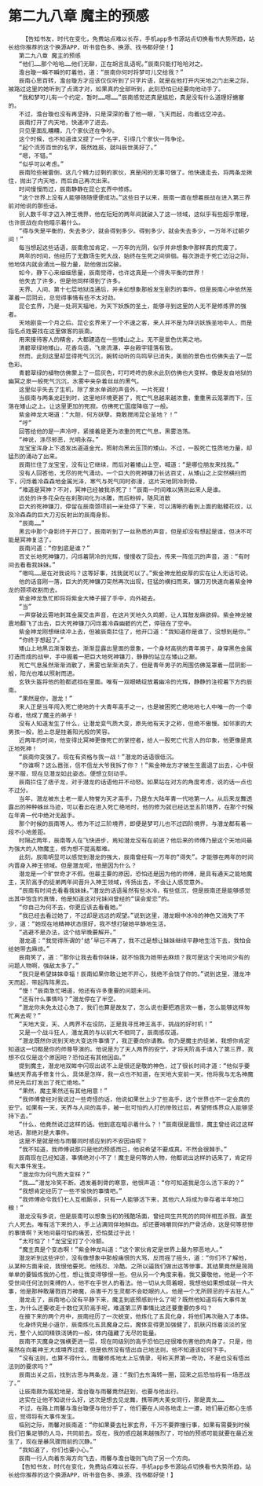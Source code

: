 # 第二九八章 魔主的预感
        【告知书友，时代在变化，免费站点难以长存，手机app多书源站点切换看书大势所趋，站长给你推荐的这个换源APP，听书音色多、换源、找书都好使！】
       第二九八章 魔主的预感
       “他们……那个哈哈……他们无聊，正在胡言乱语呢。”辰南只能打哈哈对之。
       澹台璇一瞬不瞬的盯着他，道：“辰南你何时将梦可儿交给我？”
       辰南心思百转，澹台璇方才应该仅仅听到了只字片语，就是在他打开内天地之门出来之际，被路过这里的她听到了点滴才对，如果真的全部听到，此刻恐怕已经要向他动手了。
       “我和梦可儿有一个约定，暂时……嗯……”辰南感觉还真是尴尬，真是没有什么道理好搪塞的。
       不过，澹台璇也没有再坚持，只是深深的看了他一眼，飞天而起，向着远空冲去。
       辰南打开了内天地，快速冲了进去。
       只见里面乱糟糟，几个家伙还在争吵。
       这个时候，也不知道谁又提了一个名字，引得几个家伙一阵争论。
       “起个流芳百世的名字，既然姓辰，就叫辰世美好了。”
       “嗯，不错。”
       “似乎可以考虑。”
       辰南险些被雷倒，这几个精力过剩的家伙，真是闲的无事可做了。他快速走去，将两条龙揪住，抛出了内天地，而后自己再次出来。
       时间慢慢而过，辰南静静在昆仑玄界中修炼。
       “这个世界上没有人能够随随便便成功。”这些日子以来，辰南一直在想着辰战在进入第三界前对他说的那些话。
       别人数千年才迈入神王境界，他在短短的两年间就破入了这一领域，这似乎有些超乎常理，也许辰战在向他暗示着什么。
       “得与失是平衡的，失去多少，就会得到多少。得到多少，就会失去多少，一万年不过朝夕间！”
       每当想起这些话语，辰南愈加肯定，一万年的光阴，似乎并非想象中那样真的荒废了。
       两年的时间，他经历了无数场生死大战，始终在生死之间徘徊。每次游走于死亡边沿之际，他地体内就会涌出一股力量，助他做出突破。
       如今，静下心来细细思量，辰南觉得，也许这真是一个得失平衡的世界！
       他失去了许多，但是他同样得到了许多。
       天界、人间、第十七层地狱连通后，并未如想象那般发生剧烈的事件。但是辰南心中依然笼罩着一层阴云，总觉得事情有些不太对劲。
       昆仑玄界，乃是一处洞天福地，为天下妖族的圣土，能够寻到这里的人无不是修炼界的强者。
       天地剧变一个月之后。昆仑玄界来了一个不速之客，来人并不是为拜访妖族圣地中人，而是指名点姓要找在这里做客的辰南。
       用来接待客人的精舍，大都建造在一些矮山之上。无不是景色优美之地。
       清碧翠绿地矮山，花香鸟语，飞泉流瀑，亭台殿宇错落有致。
       然而，此刻这里却显得死气沉沉，婉转动听的鸟鸣早已消失，美丽的景色也仿佛失去了一层色彩。
       青碧翠绿的植物仿佛蒙上了一层灰色，叮叮咚咚的泉水此刻仿佛也大变样。像是发自地狱的幽冥之泉一般死气沉沉，水雾中夹杂着丝丝的黑气。
       这里似乎失去了生机，除了泉水单调的声音外，一片死寂！
       当辰南与两条龙赶到时，这里地环境更甚了，死亡气息越来越浓重，重重黑云笼罩而下，压落在矮山之上。让这里更加的死寂。仿佛死亡国度降临了一般。
       紫金神龙大喝道：“大胆，何方妖孽。竟敢搅闹昆仑圣地？！”
       “哼”
       回答给他的是一声冷哼，紧接着是更为浓重的死亡气息，黑雾浩荡。
       “神说，涤尽邪恶，光明永存。”
       龙宝宝浑身上下透发出道道金光，照射向黑云压顶的矮山。不过，一股死亡性质地力量，却猛烈的涌动了出来。
       辰南拦住了龙宝宝，没有让它继续，而后对着矮山上空，喊道：“是哪位朋友来找我。”
       没有人回答他，无尽的死气涌动，一个巨大的死神镰刀长达百丈，从矮山之上突然横扫而下，闪烁着冷森森地金属光泽，寒气与死气同时弥漫，这片天地阴冷刺骨。
       “难道是冥神？不对，冥神已经被我杀死了！”辰南一时间难以猜测出来人是谁。
       远处的许多花朵在在刹那间化为冰雕，而后粉碎，随风消散
       巨大的死神镰刀，停留在辰南颈项前一米处停了下来，可以清晰的看到上面的骷髅花纹，以及冷森森的巨大刀刃反射出的辰南身影。
       “辰南……”
       黑云中那个身影终于开口了，辰南听到了一丝熟悉的声音，但是却没有想起是谁，但决不可能是冥神复活了。
       辰南问道：“你到底是谁？”
       百丈长地死神镰刀，闪烁着阴冷的光辉，慢慢收了回去，传来一阵低沉的声音，道：“有时间去看看我妹妹。”
       “嗷呜……是在对我说吗？这等好事，找我就可以了。”紫金神龙脸皮厚的实在让人无话可说。
       他的话音刚一落，巨大的死神镰刀突然再次出现，狂猛的横扫而来，镰刀刃快速向着紫金神龙的颈项收割而去。
       紫金神龙急忙即将将紫金大棒子握了手中，向外砸去。
       “当”
       一声穿破云霄地刺耳金属交击声音，在这片天地久久鸣颤，让人耳鼓发麻欲碎。紫金神龙被震地翻飞了出去，巨大死神镰刀闪烁着冷森幽碧的光芒，停驻在了空中。
       紫金神龙刚想继续冲上去，但被辰南拦住了，他开口道：“我知道你是谁了，没想到是你。”
       “你终于想起了。”
       矮山上地黑云渐渐散去。渐渐显露出里面的景象，一个身材高挑的青年男子，身穿黑色金属打造而成的战甲，手中握着一把巨大地死神镰刀，静静的站立在矮山之巅。
       死亡气息虽然渐渐消散了，黑雾也渐渐消失了，但是青年男子的周围仿佛笼罩着一层阴影一般，阳光也难以照射而进。
       玄铁头盔将他的脸都遮挡在里面。唯有一双眼睛绽放着幽冷的光辉，静静的注视着下方的辰南。
       “果然是你，潜龙！”
       来人正是当年闯入死亡绝地的十大青年高手之一，也是被困死亡绝地地七人中唯一的一个幸存者，他成了魔主的弟子！
       没有人知道发生了什么，让潜龙变气质大变，原先他有天才之称，但绝不傲慢。如邻家的大男孩一般，脸上总是挂着阳光般的笑容。
       近两年的时间，他变得比冥神更像死亡的掌控者，给人一股死亡代言人的印象，他更像是真正地死神！
       “辰南你变强了。现在有资格与我一战！”潜龙的话语很低沉。
       “你谁啊？这么嚣张，信不信龙大爷我拆了你？！”紫金神龙方才被生生震退了出去，心中很是不服，现在见潜龙如此姿态。便想立刻动手。
       辰南拦住了痞子龙，对于潜龙的话语他并不动怒。如果站在对方的角度考虑，说的话一点也不过分。
       当年，潜龙被东土老一辈人物誉为天才高手，乃是东大陆年青一代地第一人。从后来龙舞透露出的种种蛛丝马迹，可以看出在进入死亡绝地时，他的修为就已经达至五阶境界，在那个时候在年青一代中绝对无敌手。
       那个时候的辰南等人。修为不过三阶境界，即便是梦可儿也不过四阶境界，与潜龙都有着一段不小地差距。
       时隔近两年，辰南等人在飞快进步，焉知潜龙没有在前进？他后来的师傅乃是这个天地间最为强大的人物魔主，修为想不提高都难。
       此刻，辰南明显可以感觉到潜龙的强大，辰南曾经有一万年的“得失”。才能够在两年的时间内晋身入神王领域。但是潜龙呢，他是因为什么？
       潜龙是一个旷世奇才不假。但最主要的原因，恐怕还是因为他的师傅，是具有通天之能地魔主，天阶高手的徒弟两年间晋升入神王领域，传扬出去，不会让人感觉意外。
       “辰南有时间去看看我妹妹。”潜龙的话语虽然有些冰冷，有些低沉，但是辰南还是能够感觉出其中饱含的真情，他是知道这对兄妹间曾经的“误会爱恋”的。
       “你自己为何不去，你更应该去看看她。”
       “我已经去看过她了，不过却是远远的观望。”说到这里，潜龙眼中冰冷的神色又消失了不少，道：“她现在地精神状态很好，我不想打破她平静地生活，
       “逃避不是办法，这个结早晚要解开。”
       潜龙道：“我觉得所谓的‘结’早已不再了，我不过是想让妹妹继续平静地生活下去，我怕会给她带去麻烦。”
       辰南笑了，道：“那你让我去看你妹妹，就不怕我为她带去麻烦？我可是这个天地间少有的问题人物啊，强敌太多了。”
       “我只是希望妹妹幸福！辰南如果你敢让她不开心，我绝不会饶了你的。”说到这里，潜龙冲天而起，带起阵阵黑云。
       “慢！”辰南急忙喝道，他还有许多重要的问题未问。
       “还有什么事情吗？”潜龙停在了半空。
       “潜龙你未免太过心急了，我们也算是故友了，怎么说也要把酒言欢一番，怎么能够这样匆忙离去呢？”
       “天地大变，天、人两界不在设防，正是我寻觅神王高手，挑战的好时机！”
       又是一个战斗狂人，潜龙真的与以前大不相同了，辰南感叹道。
       “潜龙既然你说到天地大变这件事情了，我正要向你请教。你乃是魔主的徒弟，我想你肯定知道这一切都是你的师尊导演的。他说是为了天人两界的安宁，才将天阶高手请入了第三界，我想不仅仅是这个原因吧？恐怕还有其他因由。”
       提到魔主，潜龙地双眸中闪现出说不上是恨还是敬的神色，过了很长时间才道：“他似乎要集结天界高手修复什么，具体是怎样，我一点也不知道，在天地大变前一天。他将我与无名神魔师兄先后打发出了死亡绝地。”
       “果然，魔主果然还有其他用意！”
       “我师傅曾经对我说过一些奇怪的话，他说如果世上少了些高手，这个世界也不一定会真的安宁。如果有一天，天界与人间的高手，被一批可怕的人打的惨败过后，希望修炼界众人能够坚持下去。”
       “什么，他竟然说过这样的话。他到底在暗示着什么？！”辰南很是震惊，魔主曾经说过这样地话，那绝对是大事件。
       这是不是就是他与雨馨同时感应到的不安因由呢？
       “我不知道，我师傅说那只是他的预感而已，他说希望不要成真。不然会很棘手。”
       辰南现在已经知道，事情绝对小不了！魔主是何等的人物，他都说出这样的话来了，肯定将有大事件发生。
       “潜龙你为何气质大变样？”
       “我……”潜龙冷笑不断。透发着刺骨的寒意，他恨声道：“你可知道我是怎么活下来的？”
       “我想肯定经历了一些不愉快的事情吧。”
       “我师傅命令我们七人互相厮杀，只有一人能够活下来，其他六人将成为幸存者半年地口粮！”
       潜龙没有多说，但是辰南可以想象当初的残酷场面，曾经同生共死的的同伴相互杀戮，直至六人死去。唯有活下来的人，手上沾满同伴地鲜血。却还要啃嚼同伴的尸骨活命，这是何等悲惨的事情啊？天地间最可怕的痛苦，恐怕莫过于此！
       “太可怕了！”龙宝宝打了个冷颤。
       “魔主真是个变态啊！”紫金神龙叫道：“这个家伙肯定是世界上最为邪恶地人。”
       潜龙听到这些评价，没有像想象中那般痛恨的大骂，反而摇了摇头，道：“你们不了解他，从某种方面来说，我恨他要死。他残忍、冷酷。之所以逼我们做出这等惨事。其结果竟然是简简单单的要锻炼我的心性，想让我变得够恨一些。但从另一个角度来看。我又要敬他，他是一个不受世间任何法则束缚的人，他不在乎世人的看法。他一切从大局着眼，我想他如果想成就一件大事，他是那种敢屠戮百万神魔，杀害千万生灵都不会眨眼的人。他是一个无所顾忌的千古狂人。”
       潜龙走了，辰南地心没有平静下来，魔主到底预感到什么了呢？既然他知道将有大事件发生，为什么还要收走十数位天阶高手呢，难道第三界事情比这还要重要的多吗？
       在接下来的两个月中，辰南经历了一次蜕变，他炼化了五具化身，将他们再次融入了本体。
       化身终究是小道尔，辰南炼化五具魔身之后，魔体变得更加强健了，肌肤闪烁着淡淡的宝光，整个人如同精铁浇铸的一般，体内蕴藏了无尽的能量。
       辰南不灭魔身之强横更进一层，现在同级别的高手恐怕已经很难伤害他的肉身了。只是，他虽然在向着神王大成境界过度，但是依然没有悟出自己地法则，他不知道该如何下手。
       “没有法则，也算不得什么，雨馨修炼地太上忘情录，号称天界第一奇功，不是也没有悟出法则的要求吗？”
       辰南出关之后，找到古思与两条龙，道：“我们去东海转一圈，回来之后恐怕将有一场恶战了。”
       让辰南颇为尴尬地是，澹台璇与雨馨竟然赶到，也要与他出行。
       这实在让他不知说什么好，这次是想去见龙舞，携带两大美女同行，那是真太……
       不过，在路上雨馨与澹台璇便与他分手了，他们要在人间各地走上一遭，她们最近都心生感应，觉得将有大事件发生。
       临别之际，雨馨对辰南道：“你如果要去杜家玄界，千万不要莽撞行事，如果有需要到时候我们召集足够的人马，共同前去。现在，我的感应越来越强烈了，可怕的预感可能就要在最近发生了，现在是暴风骤雨前的沉静。”
       “我知道了，你们也要小心。”
       辰南一行人向着东海方向飞去，雨馨与澹台璇则飞向了另一个方向。
       【告知书友，时代在变化，免费站点难以长存，手机app多书源站点切换看书大势所趋，站长给你推荐的这个换源APP，听书音色多、换源、找书都好使！】